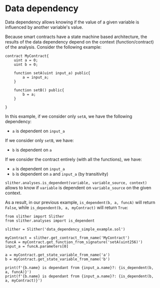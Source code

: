 # Data dependency

Data dependency allows knowing if the value of a given variable is influenced by another variable's value.

Because smart contracts have a state machine based architecture, the results of the data dependency depend on the context (function/contract) of the analysis. Consider the following example:

```solidity
contract MyContract{
    uint a = 0;
    uint b = 0;

    function setA(uint input_a) public{
        a = input_a;
    }

    function setB() public{
        b = a;
    }

}
```

In this example, if we consider only `setA`, we have the following dependency:

- `a` is dependent on `input_a`

If we consider only `setB`, we have:

- `b` is dependent on `a`

If we consider the contract entirely (with all the functions), we have:

- `a` is dependent on `input_a`
- `b` is dependent on `a` and `input_a` (by transitivity)

`slither.analyses.is_dependent(variable, variable_source, context)` allows to know if `variable` is dependent on `variable_source` on the given context.

As a result, in our previous example, `is_dependent(b, a, funcA)` will return `False`, while `is_dependent(b, a, myContract)` will return `True`:

```
from slither import Slither
from slither.analyses import is_dependent

slither = Slither('data_dependency_simple_example.sol')

myContract = slither.get_contract_from_name('MyContract')
funcA = myContract.get_function_from_signature('setA(uint256)')
input_a = funcA.parameters[0]

a = myContract.get_state_variable_from_name('a')
b = myContract.get_state_variable_from_name('b')

print(f'{b.name} is dependant from {input_a.name}?: {is_dependent(b, a, funcA)}')
print(f'{b.name} is dependant from {input_a.name}?: {is_dependent(b, a, myContract)}')
```
